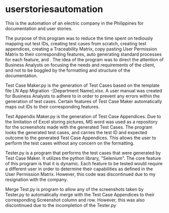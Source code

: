 # userstoriesautomation
This is the automation of an electric company in the Philippines for documentation and user stories.

The purpose of this program was to reduce the time spent on tediously mapping out test IDs, creating test cases from scratch, creating test appendices, creating a Traceability Matrix, copy pasting User Permission Matrix to their corresponding features, auto generating standard processes for each feature, and . The idea of the program was to direct the attention of Business Analysts on focusing the needs and requirements of the client, and not to be boggled by the formatting and structure of the documentation.

Test Case Maker.py is the generation of Test Cases based on the template file LN App Migration -[Department Name].xlsx. A user manual was created for Business Analysts to adhere to in order to prevent any errors within the generation of test cases. Certain features of Test Case Maker automatically maps out IDs to their corresponding features.

Test Appendix Maker.py is the generation of Test Case Appendices. Due to the limitation of Excel storing pictures, MS word was used as a repository for the screenshots made with the generated Test Cases. The program looks the generated test cases, and carries the test ID and expected outcome to the generated Test Case Appendices. This allows the user to perform the test cases without any concern on the formatting.

Tester.py is a program that performs the test cases that were generated by Test Case Maker. It utilizes the python library, "Selenium". The core feature of this program is that it is dynamic. Each feature to be tested would require a different user in order to determine their capabilities as defined in the User Permission Matrix. However, this code was discontinued due to my resignation with the company. 

Merge Test.py is program to allow any of the screenshots taken by Tester.py to automatically merge with the Test Case Appendices to their corresponding Screenshot column and row. However, this was also discontinued due to the incompletion of the Tester.py
